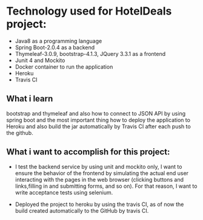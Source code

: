 
# Technology used for HotelDeals project:

* Java8 as a programming language
* Spring Boot-2.0.4 as a backend
* Thymeleaf-3.0.9, bootstrap-4.1.3, JQuery 3.3.1 as a frontend
* Junit 4 and Mockito
* Docker container to run the application
* Heroku
* Travis CI

## What i learn

bootstrap and thymeleaf and also how to connect to JSON API by using spring boot and the most important thing how to deploy the application to Heroku and also build the jar automatically by Travis CI after each push to the github.


## What i want to accomplish for this project:

* I test the backend service by using unit and mockito only, I want to ensure the behavior of the frontend by simulating the actual
  end user interacting with the pages in the web browser (clicking buttons and links,filling in and submitting forms, and so on). 
  For that reason, I want to write acceptance tests using selenium.


* Deployed the project to heroku by using the travis CI, as of now the build created automatically to the GitHub by travis CI.

